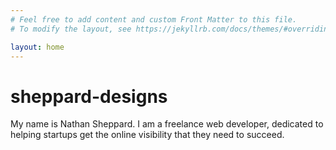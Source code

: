 ```yaml
---
# Feel free to add content and custom Front Matter to this file.
# To modify the layout, see https://jekyllrb.com/docs/themes/#overriding-theme-defaults

layout: home
---
```


# sheppard-designs

My name is Nathan Sheppard. I am a freelance web developer, dedicated to helping startups get the online visibility that they need to succeed.

